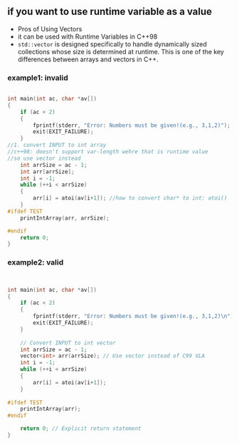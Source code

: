 ## if you want to use runtime variable as a value

- Pros of Using Vectors 
- it can be used with Runtime Variables in C++98
- `std::vector` is designed specifically to handle dynamically sized collections whose size is determined at runtime. This is one of the key differences between arrays and vectors in C++.

### example1: invalid
```cpp

int main(int ac, char *av[])
{
	if (ac < 2)
	{
		fprintf(stderr, "Error: Numbers must be given!(e.g., 3,1,2)");
		exit(EXIT_FAILURE);
	}
//1. convert INPUT to int array
//c++98: doesn't support var-length wehre that is runtime value
//so use vector instead
	int arrSize = ac - 1;
	int arr[arrSize];
	int i = -1;
	while (++i < arrSize)
	{
		arr[i] = atoi(av[i+1]); //how to convert char* to int: atoi()
	}
#ifdef TEST
	printIntArray(arr, arrSize);

#endif
	return 0;
}

```
### example2: valid
```cpp


int main(int ac, char *av[])
{
    if (ac < 2)
    {
        fprintf(stderr, "Error: Numbers must be given!(e.g., 3,1,2)\n");
        exit(EXIT_FAILURE);
    }
    
    // Convert INPUT to int vector
    int arrSize = ac - 1;
    vector<int> arr(arrSize); // Use vector instead of C99 VLA
    int i = -1;
    while (++i < arrSize)
    {
        arr[i] = atoi(av[i+1]);
    }
    
#ifdef TEST
    printIntArray(arr);
#endif

    return 0; // Explicit return statement
}
```